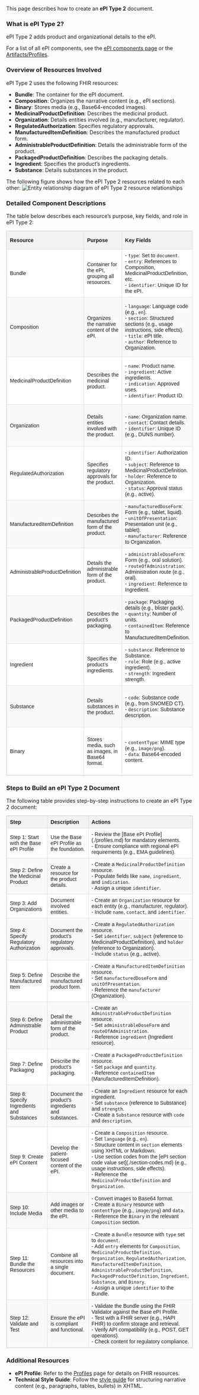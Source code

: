 This page describes how to create an **ePI Type 2** document.

### What is ePI Type 2?

ePI Type 2 adds product and organizational details to the ePI.

For a list of all ePI components, see the [ePI components page](./epi-components.md) or the [Artifacts/Profiles](https://build.fhir.org/ig/HL7/emedicinal-product-info/artifacts.html#2).

### Overview of Resources Involved

ePI Type 2 uses the following FHIR resources:
- **Bundle**: The container for the ePI document.
- **Composition**: Organizes the narrative content (e.g., ePI sections).
- **Binary**: Stores media (e.g., Base64-encoded images).
- **MedicinalProductDefinition**: Describes the medicinal product.
- **Organization**: Details entities involved (e.g., manufacturer, regulator).
- **RegulatedAuthorization**: Specifies regulatory approvals.
- **ManufacturedItemDefinition**: Describes the manufactured product form.
- **AdministrableProductDefinition**: Details the administrable form of the product.
- **PackagedProductDefinition**: Describes the packaging details.
- **Ingredient**: Specifies the product’s ingredients.
- **Substance**: Details substances in the product.

The following figure shows how the ePI Type 2 resources related to each other:
<img src="epiType2RelationshipDiagram.drawio.svg" alt="Entity relationship diagram of ePI Type 2 resource relationships">

### Detailed Component Descriptions

The table below describes each resource’s purpose, key fields, and role in ePI Type 2:

<table style="border-collapse: collapse; width: 100%; border: 1px solid #ddd; font-family: Arial, Helvetica, sans-serif; font-size: 14px;">
  <thead style="background-color: #f2f2f2;">
    <tr>
      <th style="border: 1px solid #ddd; padding: 8px; text-align: left; font-weight: bold;">Resource</th>
      <th style="border: 1px solid #ddd; padding: 8px; text-align: left; font-weight: bold;">Purpose</th>
      <th style="border: 1px solid #ddd; padding: 8px; text-align: left; font-weight: bold;">Key Fields</th>
      <th style="border: 1px solid #ddd; padding: 8px; text-align: left; font-weight: bold;">Role in ePI Type 2</th>
    </tr>
  </thead>
  <tbody>
    <tr style="background-color: #ffffff;">
      <td style="border: 1px solid #ddd; padding: 8px;">Bundle</td>
      <td style="border: 1px solid #ddd; padding: 8px;">Container for the ePI, grouping all resources.</td>
      <td style="border: 1px solid #ddd; padding: 8px;">
        - <code>type</code>: Set to <code>document</code>.<br>
        - <code>entry</code>: References to Composition, MedicinalProductDefinition, etc.<br>
        - <code>identifier</code>: Unique ID for the ePI.
      </td>
      <td style="border: 1px solid #ddd; padding: 8px;">Packages all components into a single, interoperable document.</td>
    </tr>
    <tr style="background-color: #f9f9f9;">
      <td style="border: 1px solid #ddd; padding: 8px;">Composition</td>
      <td style="border: 1px solid #ddd; padding: 8px;">Organizes the narrative content of the ePI.</td>
      <td style="border: 1px solid #ddd; padding: 8px;">
        - <code>language</code>: Language code (e.g., <code>en</code>).<br>
        - <code>section</code>: Structured sections (e.g., usage instructions, side effects).<br>
        - <code>title</code>: ePI title.<br>
        - <code>author</code>: Reference to Organization.
      </td>
      <td style="border: 1px solid #ddd; padding: 8px;">Provides the main narrative content (e.g., paragraphs, tables, bulleted lists) and section headings.</td>
    </tr>
    <tr style="background-color: #ffffff;">
      <td style="border: 1px solid #ddd; padding: 8px;">MedicinalProductDefinition</td>
      <td style="border: 1px solid #ddd; padding: 8px;">Describes the medicinal product.</td>
      <td style="border: 1px solid #ddd; padding: 8px;">
        - <code>name</code>: Product name.<br>
        - <code>ingredient</code>: Active ingredients.<br>
        - <code>indication</code>: Approved uses.<br>
        - <code>identifier</code>: Product ID.
      </td>
      <td style="border: 1px solid #ddd; padding: 8px;">Defines the product the ePI describes, ensuring accurate referencing.</td>
    </tr>
    <tr style="background-color: #f9f9f9;">
      <td style="border: 1px solid #ddd; padding: 8px;">Organization</td>
      <td style="border: 1px solid #ddd; padding: 8px;">Details entities involved with the product.</td>
      <td style="border: 1px solid #ddd; padding: 8px;">
        - <code>name</code>: Organization name.<br>
        - <code>contact</code>: Contact details.<br>
        - <code>identifier</code>: Unique ID (e.g., DUNS number).
      </td>
      <td style="border: 1px solid #ddd; padding: 8px;">Identifies the manufacturer, regulator, or other entities for compliance.</td>
    </tr>
    <tr style="background-color: #ffffff;">
      <td style="border: 1px solid #ddd; padding: 8px;">RegulatedAuthorization</td>
      <td style="border: 1px solid #ddd; padding: 8px;">Specifies regulatory approvals for the product.</td>
      <td style="border: 1px solid #ddd; padding: 8px;">
        - <code>identifier</code>: Authorization ID.<br>
        - <code>subject</code>: Reference to MedicinalProductDefinition.<br>
        - <code>holder</code>: Reference to Organization.<br>
        - <code>status</code>: Approval status (e.g., active).
      </td>
      <td style="border: 1px solid #ddd; padding: 8px;">Documents regulatory approval details, critical for patient trust.</td>
    </tr>
    <tr style="background-color: #f9f9f9;">
      <td style="border: 1px solid #ddd; padding: 8px;">ManufacturedItemDefinition</td>
      <td style="border: 1px solid #ddd; padding: 8px;">Describes the manufactured form of the product.</td>
      <td style="border: 1px solid #ddd; padding: 8px;">
        - <code>manufacturedDoseForm</code>: Form (e.g., tablet, liquid).<br>
        - <code>unitOfPresentation</code>: Presentation unit (e.g., tablet).<br>
        - <code>manufacturer</code>: Reference to Organization.
      </td>
      <td style="border: 1px solid #ddd; padding: 8px;">Details the physical product form, relevant for patient instructions.</td>
    </tr>
    <tr style="background-color: #ffffff;">
      <td style="border: 1px solid #ddd; padding: 8px;">AdministrableProductDefinition</td>
      <td style="border: 1px solid #ddd; padding: 8px;">Details the administrable form of the product.</td>
      <td style="border: 1px solid #ddd; padding: 8px;">
        - <code>administrableDoseForm</code>: Form (e.g., oral solution).<br>
        - <code>routeOfAdministration</code>: Administration route (e.g., oral).<br>
        - <code>ingredient</code>: Reference to Ingredient.
      </td>
      <td style="border: 1px solid #ddd; padding: 8px;">Specifies how the product is administered, guiding patient usage.</td>
    </tr>
    <tr style="background-color: #f9f9f9;">
      <td style="border: 1px solid #ddd; padding: 8px;">PackagedProductDefinition</td>
      <td style="border: 1px solid #ddd; padding: 8px;">Describes the product’s packaging.</td>
      <td style="border: 1px solid #ddd; padding: 8px;">
        - <code>package</code>: Packaging details (e.g., blister pack).<br>
        - <code>quantity</code>: Number of units.<br>
        - <code>containedItem</code>: Reference to ManufacturedItemDefinition.
      </td>
      <td style="border: 1px solid #ddd; padding: 8px;">Provides packaging information for patient reference.</td>
    </tr>
    <tr style="background-color: #ffffff;">
      <td style="border: 1px solid #ddd; padding: 8px;">Ingredient</td>
      <td style="border: 1px solid #ddd; padding: 8px;">Specifies the product’s ingredients.</td>
      <td style="border: 1px solid #ddd; padding: 8px;">
        - <code>substance</code>: Reference to Substance.<br>
        - <code>role</code>: Role (e.g., active ingredient).<br>
        - <code>strength</code>: Ingredient strength.
      </td>
      <td style="border: 1px solid #ddd; padding: 8px;">Lists ingredients for patient awareness (e.g., allergens).</td>
    </tr>
    <tr style="background-color: #f9f9f9;">
      <td style="border: 1px solid #ddd; padding: 8px;">Substance</td>
      <td style="border: 1px solid #ddd; padding: 8px;">Details substances in the product.</td>
      <td style="border: 1px solid #ddd; padding: 8px;">
        - <code>code</code>: Substance code (e.g., from SNOMED CT).<br>
        - <code>description</code>: Substance description.
      </td>
      <td style="border: 1px solid #ddd; padding: 8px;">Provides detailed substance information, linked to Ingredient.</td>
    </tr>
    <tr style="background-color: #ffffff;">
      <td style="border: 1px solid #ddd; padding: 8px;">Binary</td>
      <td style="border: 1px solid #ddd; padding: 8px;">Stores media, such as images, in Base64 format.</td>
      <td style="border: 1px solid #ddd; padding: 8px;">
        - <code>contentType</code>: MIME type (e.g., <code>image/png</code>).<br>
        - <code>data</code>: Base64-encoded content.
      </td>
      <td style="border: 1px solid #ddd; padding: 8px;">Includes images (e.g., product images, pack artwork) referenced in the ePI.</td>
    </tr>
  </tbody>
</table>

### Steps to Build an ePI Type 2 Document

The following table provides step-by-step instructions to create an ePI Type 2 document:

<table style="border-collapse: collapse; width: 100%; border: 1px solid #ddd; font-family: Arial, Helvetica, sans-serif; font-size: 14px;">
  <thead style="background-color: #f2f2f2;">
    <tr>
      <th style="border: 1px solid #ddd; padding: 8px; text-align: left; font-weight: bold;">Step</th>
      <th style="border: 1px solid #ddd; padding: 8px; text-align: left; font-weight: bold;">Description</th>
      <th style="border: 1px solid #ddd; padding: 8px; text-align: left; font-weight: bold;">Actions</th>
    </tr>
  </thead>
  <tbody>
    <tr style="background-color: #ffffff;">
      <td style="border: 1px solid #ddd; padding: 8px;">Step 1: Start with the Base ePI Profile</td>
      <td style="border: 1px solid #ddd; padding: 8px;">Use the Base ePI Profile as the foundation.</td>
      <td style="border: 1px solid #ddd; padding: 8px;">
        - Review the [Base ePI Profile](./profiles.md) for mandatory elements.<br>
        - Ensure compliance with regional ePI requirements (e.g., EMA guidelines).
      </td>
    </tr>
    <tr style="background-color: #f9f9f9;">
      <td style="border: 1px solid #ddd; padding: 8px;">Step 2: Define the Medicinal Product</td>
      <td style="border: 1px solid #ddd; padding: 8px;">Create a resource for the product details.</td>
      <td style="border: 1px solid #ddd; padding: 8px;">
        - Create a <code>MedicinalProductDefinition</code> resource.<br>
        - Populate fields like <code>name</code>, <code>ingredient</code>, and <code>indication</code>.<br>
        - Assign a unique <code>identifier</code>.
      </td>
    </tr>
    <tr style="background-color: #ffffff;">
      <td style="border: 1px solid #ddd; padding: 8px;">Step 3: Add Organizations</td>
      <td style="border: 1px solid #ddd; padding: 8px;">Document involved entities.</td>
      <td style="border: 1px solid #ddd; padding: 8px;">
        - Create an <code>Organization</code> resource for each entity (e.g., manufacturer, regulator).<br>
        - Include <code>name</code>, <code>contact</code>, and <code>identifier</code>.
      </td>
    </tr>
    <tr style="background-color: #f9f9f9;">
      <td style="border: 1px solid #ddd; padding: 8px;">Step 4: Specify Regulatory Authorization</td>
      <td style="border: 1px solid #ddd; padding: 8px;">Document the product’s regulatory approvals.</td>
      <td style="border: 1px solid #ddd; padding: 8px;">
        - Create a <code>RegulatedAuthorization</code> resource.<br>
        - Set <code>identifier</code>, <code>subject</code> (reference to MedicinalProductDefinition), and <code>holder</code> (reference to Organization).<br>
        - Include <code>status</code> (e.g., active).
      </td>
    </tr>
    <tr style="background-color: #ffffff;">
      <td style="border: 1px solid #ddd; padding: 8px;">Step 5: Define Manufactured Item</td>
      <td style="border: 1px solid #ddd; padding: 8px;">Describe the manufactured product form.</td>
      <td style="border: 1px solid #ddd; padding: 8px;">
        - Create a <code>ManufacturedItemDefinition</code> resource.<br>
        - Set <code>manufacturedDoseForm</code> and <code>unitOfPresentation</code>.<br>
        - Reference the <code>manufacturer</code> (Organization).
      </td>
    </tr>
    <tr style="background-color: #f9f9f9;">
      <td style="border: 1px solid #ddd; padding: 8px;">Step 6: Define Administrable Product</td>
      <td style="border: 1px solid #ddd; padding: 8px;">Detail the administrable form of the product.</td>
      <td style="border: 1px solid #ddd; padding: 8px;">
        - Create an <code>AdministrableProductDefinition</code> resource.<br>
        - Set <code>administrableDoseForm</code> and <code>routeOfAdministration</code>.<br>
        - Reference <code>ingredient</code> (Ingredient resource).
      </td>
    </tr>
    <tr style="background-color: #ffffff;">
      <td style="border: 1px solid #ddd; padding: 8px;">Step 7: Define Packaging</td>
      <td style="border: 1px solid #ddd; padding: 8px;">Describe the product’s packaging.</td>
      <td style="border: 1px solid #ddd; padding: 8px;">
        - Create a <code>PackagedProductDefinition</code> resource.<br>
        - Set <code>package</code> and <code>quantity</code>.<br>
        - Reference <code>containedItem</code> (ManufacturedItemDefinition).
      </td>
    </tr>
    <tr style="background-color: #f9f9f9;">
      <td style="border: 1px solid #ddd; padding: 8px;">Step 8: Specify Ingredients and Substances</td>
      <td style="border: 1px solid #ddd; padding: 8px;">Document the product’s ingredients and substances.</td>
      <td style="border: 1px solid #ddd; padding: 8px;">
        - Create an <code>Ingredient</code> resource for each ingredient.<br>
        - Set <code>substance</code> (reference to Substance) and <code>strength</code>.<br>
        - Create a <code>Substance</code> resource with <code>code</code> and <code>description</code>.
      </td>
    </tr>
    <tr style="background-color: #ffffff;">
      <td style="border: 1px solid #ddd; padding: 8px;">Step 9: Create ePI Content</td>
      <td style="border: 1px solid #ddd; padding: 8px;">Develop the patient-focused content of the ePI.</td>
      <td style="border: 1px solid #ddd; padding: 8px;">
        - Create a <code>Composition</code> resource.<br>
        - Set <code>language</code> (e.g., <code>en</code>).<br>
        - Structure content in <code>section</code> elements using XHTML or Markdown.<br>
        - Use section codes from the [ePI section code value set](./section-codes.md) (e.g., usage instructions, side effects).<br>
        - Reference the <code>MedicinalProductDefinition</code> and <code>Organization</code>.
      </td>
    </tr>
    <tr style="background-color: #f9f9f9;">
      <td style="border: 1px solid #ddd; padding: 8px;">Step 10: Include Media</td>
      <td style="border: 1px solid #ddd; padding: 8px;">Add images or other media to the ePI.</td>
      <td style="border: 1px solid #ddd; padding: 8px;">
        - Convert images to Base64 format.<br>
        - Create a <code>Binary</code> resource with <code>contentType</code> (e.g., <code>image/png</code>) and <code>data</code>.<br>
        - Reference the <code>Binary</code> in the relevant <code>Composition</code> section.
      </td>
    </tr>
    <tr style="background-color: #ffffff;">
      <td style="border: 1px solid #ddd; padding: 8px;">Step 11: Bundle the Resources</td>
      <td style="border: 1px solid #ddd; padding: 8px;">Combine all resources into a single document.</td>
      <td style="border: 1px solid #ddd; padding: 8px;">
        - Create a <code>Bundle</code> resource with <code>type</code> set to <code>document</code>.<br>
        - Add <code>entry</code> elements for <code>Composition</code>, <code>MedicinalProductDefinition</code>, <code>Organization</code>, <code>RegulatedAuthorization</code>, <code>ManufacturedItemDefinition</code>, <code>AdministrableProductDefinition</code>, <code>PackagedProductDefinition</code>, <code>Ingredient</code>, <code>Substance</code>, and <code>Binary</code>.<br>
        - Assign a unique <code>identifier</code> to the Bundle.
      </td>
    </tr>
    <tr style="background-color: #f9f9f9;">
      <td style="border: 1px solid #ddd; padding: 8px;">Step 12: Validate and Test</td>
      <td style="border: 1px solid #ddd; padding: 8px;">Ensure the ePI is compliant and functional.</td>
      <td style="border: 1px solid #ddd; padding: 8px;">
        - Validate the Bundle using the FHIR Validator against the Base ePI Profile.<br>
        - Test with a FHIR server (e.g., HAPI FHIR) to confirm storage and retrieval.<br>
        - Verify API compatibility (e.g., POST, GET operations).<br>
        - Check content for regulatory compliance.
      </td>
    </tr>
  </tbody>
</table>

### Additional Resources
- **ePI Profile**: Refer to the [Profiles]([./epi-components.md](https://build.fhir.org/ig/HL7/emedicinal-product-info/artifacts.html#2)) page for details on FHIR resources.
- **Technical Style Guide**: Follow the [style guide](./style-guide.md) for structuring narrative content (e.g., paragraphs, tables, bullets) in XHTML.